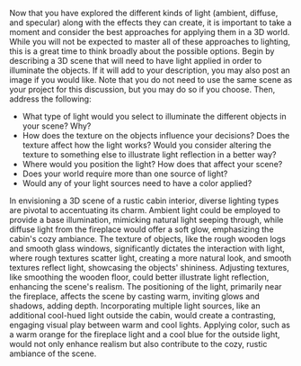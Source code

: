 Now that you have explored the different kinds of light (ambient, diffuse, and specular) along with the effects they can create, it is important to take a moment and consider the best approaches for applying them in a 3D world. While you will not be expected to master all of these approaches to lighting, this is a great time to think broadly about the possible options. Begin by describing a 3D scene that will need to have light applied in order to illuminate the objects. If it will add to your description, you may also post an image if you would like. Note that you do not need to use the same scene as your project for this discussion, but you may do so if you choose. Then, address the following:

- What type of light would you select to illuminate the different objects in your scene? Why?
- How does the texture on the objects influence your decisions? Does the texture affect how the light works? Would you consider altering the texture to something else to illustrate light reflection in a better way?
- Where would you position the light? How does that affect your scene?
- Does your world require more than one source of light?
- Would any of your light sources need to have a color applied?


In envisioning a 3D scene of a rustic cabin interior, diverse lighting types are pivotal to accentuating its charm. Ambient light could be employed to provide a base illumination, mimicking natural light seeping through, while diffuse light from the fireplace would offer a soft glow, emphasizing the cabin's cozy ambiance. The texture of objects, like the rough wooden logs and smooth glass windows, significantly dictates the interaction with light, where rough textures scatter light, creating a more natural look, and smooth textures reflect light, showcasing the objects' shininess. Adjusting textures, like smoothing the wooden floor, could better illustrate light reflection, enhancing the scene's realism. The positioning of the light, primarily near the fireplace, affects the scene by casting warm, inviting glows and shadows, adding depth. Incorporating multiple light sources, like an additional cool-hued light outside the cabin, would create a contrasting, engaging visual play between warm and cool lights. Applying color, such as a warm orange for the fireplace light and a cool blue for the outside light, would not only enhance realism but also contribute to the cozy, rustic ambiance of the scene.